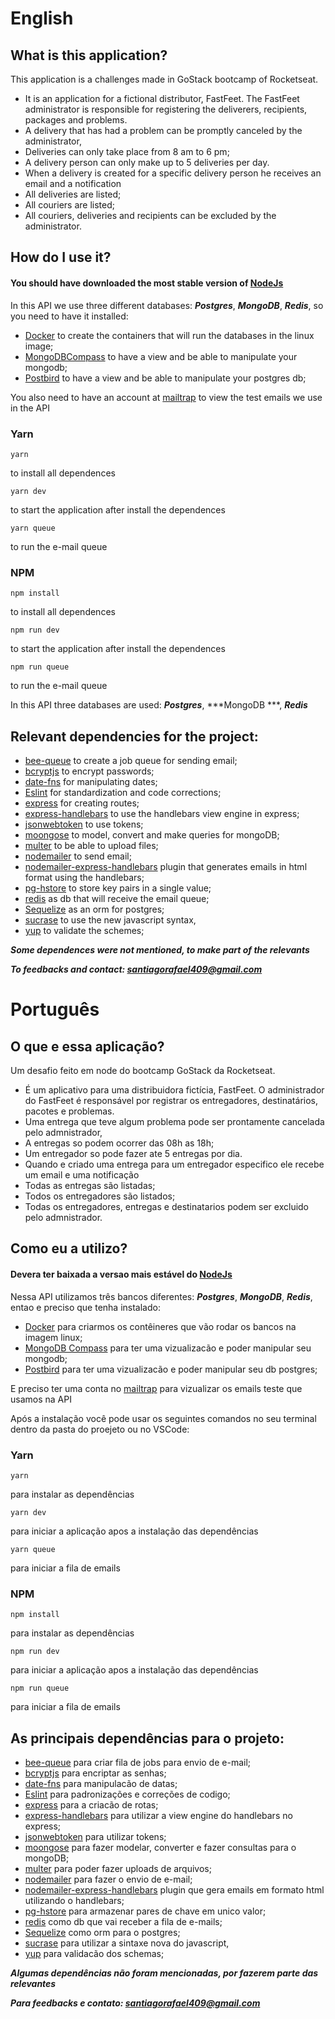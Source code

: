 # English

## What is this application?

This application is a challenges made in GoStack bootcamp of Rocketseat.

- It is an application for a fictional distributor, FastFeet. The FastFeet administrator is responsible for registering the deliverers, recipients, packages and problems.
- A delivery that has had a problem can be promptly canceled by the administrator,
- Deliveries can only take place from 8 am to 6 pm;
- A delivery person can only make up to 5 deliveries per day.
- When a delivery is created for a specific delivery person he receives an email and a notification
- All deliveries are listed;
- All couriers are listed;
- All couriers, deliveries and recipients can be excluded by the administrator.

## How do I use it?

#### You should have downloaded the most stable version of [NodeJs](https://nodejs.org/en/)

In this API we use three different databases: ***Postgres***, ***MongoDB***, ***Redis***, so you need to have it installed:

- [Docker](https://docs.docker.com/) to create the containers that will run the databases in the linux image;
- [MongoDBCompass](https://www.mongodb.com/products/compass) to have a view and be able to manipulate your mongodb;
- [Postbird](https://www.electronjs.org/apps/postbird) to have a view and be able to manipulate your postgres db;

You also need to have an account at [mailtrap](https://mailtrap.io/) to view the test emails we use in the API

### Yarn

 ``` 
yarn 
``` 
to install all dependences

 ``` 
 yarn dev 
 ``` 
 to start the application after install the dependences
 
 ```
 yarn queue
 ```
 to run the e-mail queue
 
### NPM

```
npm install
``` 
to install all dependences
```
npm run dev
``` 
 to start the application after install the dependences
 
 ```
 npm run queue
 ```
 to run the e-mail queue

In this API three databases are used: ***Postgres***, ***MongoDB ***, ***Redis*** 

## Relevant dependencies for the project:
- [bee-queue](https://github.com/bee-queue/bee-queue) to create a job queue for sending email;
- [bcryptjs](https://github.com/dcodeIO/bcrypt.js/) to encrypt passwords;
- [date-fns](https://date-fns.org/) for manipulating dates;
- [Eslint](https://eslint.org/) for standardization and code corrections;
- [express](https://github.com/expressjs/express) for creating routes;
- [express-handlebars](https://github.com/ericf/express-handlebars) to use the handlebars view engine in express;
- [jsonwebtoken](https://github.com/auth0/node-jsonwebtoken) to use tokens;
- [moongose](https://mongoosejs.com/) to model, convert and make queries for mongoDB;
- [multer](https://github.com/expressjs/multer) to be able to upload files;
- [nodemailer](https://nodemailer.com/about/) to send email;
- [nodemailer-express-handlebars](https://github.com/yads/nodemailer-express-handlebars) plugin that generates emails in html format using the handlebars;
- [pg-hstore](https://node-postgre) to store key pairs in a single value;
- [redis](https://redis.io/) as db that will receive the email queue;
- [Sequelize](https://sequelize.org/) as an orm for postgres;
- [sucrase](https://github.com/alangpierce/sucrase) to use the new javascript syntax,
- [yup](https://github.com/jquense/yup) to validate the schemes;


***Some dependences were not mentioned, to make part of the relevants***

***To feedbacks and contact: santiagorafael409@gmail.com***


# Português

## O que e essa aplicação?

Um desafio feito em node do bootcamp GoStack da Rocketseat.

- É um aplicativo para uma distribuidora fictícia, FastFeet. O administrador do FastFeet é responsável por registrar os entregadores, destinatários, pacotes e problemas.
- Uma entrega que teve algum problema pode ser prontamente cancelada pelo admnistrador,
- A entregas so podem ocorrer das 08h as 18h;
- Um entregador so pode fazer ate 5 entregas por dia.
- Quando e criado uma entrega para um entregador especifico ele recebe um email e uma notificação
- Todas as entregas são listadas;
- Todos os entregadores são listados;
- Todas os entregadores, entregas e destinatarios podem ser excluido pelo admnistrador.

## Como eu a utilizo?

#### Devera ter baixada a versao mais estável do [NodeJs](https://nodejs.org/en/)

Nessa API utilizamos três bancos diferentes: ***Postgres***, ***MongoDB***, ***Redis***, entao e preciso que tenha instalado:

- [Docker](https://docs.docker.com/) para criarmos os contêineres que vão rodar os bancos na imagem linux;
- [MongoDB Compass](https://www.mongodb.com/products/compass) para ter uma vizualizacão e poder manipular seu mongodb;
- [Postbird](https://www.electronjs.org/apps/postbird) para ter uma vizualizacão e poder manipular seu db postgres;

E preciso ter uma conta no [mailtrap](https://mailtrap.io/) para vizualizar os emails teste que usamos na API

Após a instalação você pode usar os seguintes comandos no seu terminal dentro da pasta do proejeto ou no VSCode:

### Yarn

 ``` 
yarn 
``` 
para instalar as dependências

 ``` 
 yarn dev
 ``` 
 para iniciar a aplicação apos a instalação das dependências
 
 ```
 yarn queue
 ```
 para iniciar a fila de emails
 
### NPM

```
npm install
``` 
para instalar as dependências
```
npm run dev
``` 
para iniciar a aplicação apos a instalação das dependências

```
npm run queue
```
 para iniciar a fila de emails


## As principais dependências para o projeto:
- [bee-queue](https://github.com/bee-queue/bee-queue) para criar fila de jobs para envio de e-mail;
- [bcryptjs](https://github.com/dcodeIO/bcrypt.js/) para encriptar as senhas;
- [date-fns](https://date-fns.org/) para manipulacão de datas;
- [Eslint](https://eslint.org/) para padronizações e correções de codigo;
- [express](https://github.com/expressjs/express) para a criacão de rotas;
- [express-handlebars](https://github.com/ericf/express-handlebars) para utilizar a view engine do handlebars no express;
- [jsonwebtoken](https://github.com/auth0/node-jsonwebtoken) para utilizar tokens;
- [moongose](https://mongoosejs.com/) para fazer modelar, converter e fazer consultas para o mongoDB;
- [multer](https://github.com/expressjs/multer) para poder fazer uploads de arquivos;
- [nodemailer](https://nodemailer.com/about/) para fazer o envio de e-mail;
- [nodemailer-express-handlebars](https://github.com/yads/nodemailer-express-handlebars) plugin que gera emails em formato html utilizando o handlebars;
- [pg-hstore](https://node-postgre) para armazenar pares de chave em unico valor;
- [redis](https://redis.io/) como db que vai receber a fila de e-mails;
- [Sequelize](https://sequelize.org/) como orm para o postgres;
- [sucrase](https://github.com/alangpierce/sucrase) para utilizar a sintaxe nova do javascript,
- [yup](https://github.com/jquense/yup) para validacão dos schemas;

***Algumas dependências não foram mencionadas, por fazerem parte das relevantes***

***Para feedbacks e contato: santiagorafael409@gmail.com***
